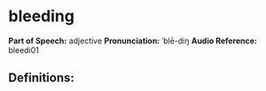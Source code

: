 # bleeding

**Part of Speech:** adjective
**Pronunciation:** ˈblē-diŋ
**Audio Reference:** bleedi01

## Definitions:
